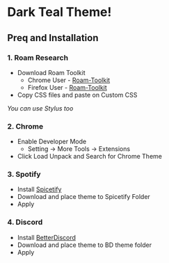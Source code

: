 # Dark Teal Theme!

## Preq and Installation

### 1. Roam Research
- Download Roam Toolkit
	- Chrome User - [Roam-Toolkit](https://chrome.google.com/webstore/detail/roam-toolkit/ebckolanhdjilblnkcgcgifaikppnhba)
	- Firefox User - [Roam-Toolkit](https://addons.mozilla.org/en-US/firefox/addon/roam-toolkit/)
- Copy CSS files and paste on Custom CSS

*You can use Stylus too*
### 2. Chrome
- Enable Developer Mode 
	- Setting -> More Tools -> Extensions
- Click Load Unpack and Search for Chrome Theme
### 3. Spotify
- Install [Spicetify](https://github.com/khanhas/spicetify-cli)
- Download and place theme to Spicetify Folder
- Apply
### 4. Discord
- Install [BetterDiscord](https://github.com/rauenzi/BetterDiscordApp)
- Download and place theme to BD theme folder
- Apply
